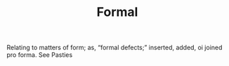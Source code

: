 ---
title: Formal
letter: F
permalink: "/definitions/bld-formal.html"
body: Relating to matters of form; as, “formal defects;” inserted, added, oi joined
  pro forma. See Pasties
published_at: '2018-07-07'
source: Black's Law Dictionary 2nd Ed (1910)
layout: post
---